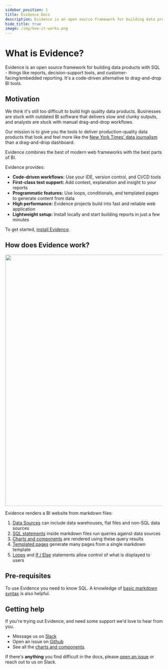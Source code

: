 ```yaml
---
sidebar_position: 1
title: Evidence Docs
description: Evidence is an open source framework for building data products with SQL - things like reports, decision-support tools, and customer-facing/embedded reporting. It's a code-driven alternative to drag-and-drop BI tools.
hide_title: true
image: /img/how-it-works.png
---
```


# What is Evidence?

Evidence is an open source framework for building data products with SQL - things like reports, decision-support tools, and customer-facing/embedded reporting. It's a code-driven alternative to drag-and-drop BI tools.

## Motivation

We think it's still too difficult to build high quality data products. Businesses are stuck with outdated BI software that delivers slow and clunky outputs, and analysts are stuck with manual drag-and-drop workflows.

Our mission is to give you the tools to deliver production-quality data products that look and feel more like the [New York Times' data journalism](https://www.nytimes.com/interactive/2021/us/covid-cases.html) than a drag-and-drop dashboard.

Evidence combines the best of modern web frameworks with the best parts of BI.

Evidence provides:

- **Code-driven workflows:** Use your IDE, version control, and CI/CD tools
- **First-class text support:** Add context, explanation and insight to your reports
- **Programmatic features:** Use loops, conditionals, and templated pages to generate content from data
- **High performance:** Evidence projects build into fast and reliable web application
- **Lightweight setup:** Install locally and start building reports in just a few minutes

To get started, [install Evidence](/install-evidence).

## How does Evidence work?

<img src='/img/how-it-works.png' width="800px"/>

Evidence renders a BI website from markdown files:

1. [Data Sources](/core-concepts/data-sources) can include data warehouses, flat files and non-SQL data sources
1. [SQL statements](/core-concepts/queries) inside markdown files run queries against data sources
1. [Charts and components](/core-concepts/components) are rendered using these query results
1. [Templated pages](/core-concepts/templated-pages) generate many pages from a single markdown template
1. [Loops](/core-concepts/loops) and [If / Else](/core-concepts/if-else) statements allow control of what is displayed to users

## Pre-requisites

To use Evidence you need to know SQL. A knowledge of [basic markdown syntax](/reference/markdown) is also helpful.

## Getting help

If you're trying out Evidence, and need some support we'd love to hear from you.

- Message us on <a href='https://slack.evidence.dev' target="_blank">Slack</a>
- Open an issue on <a href='https://github.com/evidence-dev/evidence' target="_blank">Github</a>
- See all the <a href="https://docs.evidence.dev/components/all-components" target="_blank">charts and components</a>.

If there's **anything** you find difficult in the docs, please [open an issue](https://github.com/evidence-dev/evidence/issues/new/choose) or reach out to us on Slack.
